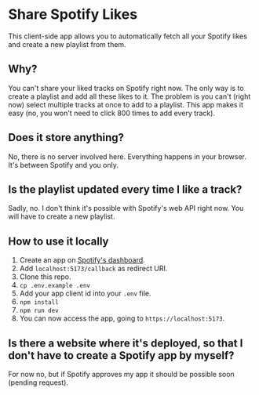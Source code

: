 # Share Spotify Likes

This client-side app allows you to automatically fetch all your Spotify likes and create a new playlist from them.

## Why?

You can't share your liked tracks on Spotify right now. The only way is to create a playlist and add all these likes to it.
The problem is you can't (right now) select multiple tracks at once to add to a playlist. This app makes it easy (no, you won't need to click 800 times to add every track).

## Does it store anything?

No, there is no server involved here. Everything happens in your browser. It's between Spotify and you only.

## Is the playlist updated every time I like a track?

Sadly, no. I don't think it's possible with Spotify's web API right now. You will have to create a new playlist.

## How to use it locally

1. Create an app on [Spotify's dashboard](https://developer.spotify.com/dashboard).
2. Add `localhost:5173/callback` as redirect URI.
3. Clone this repo.
4. `cp .env.example .env`
5. Add your app client id into your `.env` file.
6. `npm install`
7. `npm run dev`
8. You can now access the app, going to `https://localhost:5173`.

## Is there a website where it's deployed, so that I don't have to create a Spotify app by myself?

For now no, but if Spotify approves my app it should be possible soon (pending request).
